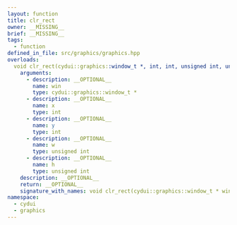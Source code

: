 ```yaml
---
layout: function
title: clr_rect
owner: __MISSING__
brief: __MISSING__
tags:
  - function
defined_in_file: src/graphics/graphics.hpp
overloads:
  void clr_rect(cydui::graphics::window_t *, int, int, unsigned int, unsigned int):
    arguments:
      - description: __OPTIONAL__
        name: win
        type: cydui::graphics::window_t *
      - description: __OPTIONAL__
        name: x
        type: int
      - description: __OPTIONAL__
        name: y
        type: int
      - description: __OPTIONAL__
        name: w
        type: unsigned int
      - description: __OPTIONAL__
        name: h
        type: unsigned int
    description: __OPTIONAL__
    return: __OPTIONAL__
    signature_with_names: void clr_rect(cydui::graphics::window_t * win, int x, int y, unsigned int w, unsigned int h)
namespace:
  - cydui
  - graphics
---
```

